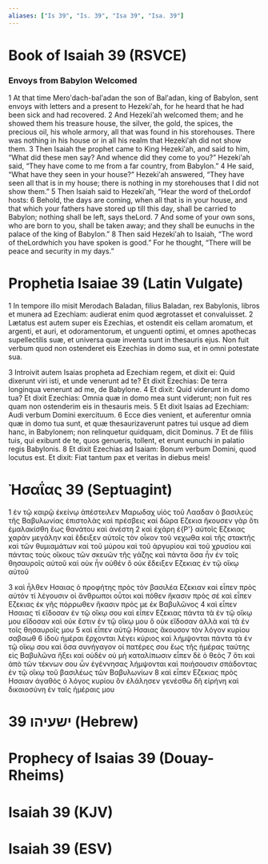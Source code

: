 ```yaml
---
aliases: ["Is 39", "Is. 39", "Isa 39", "Isa. 39"]
---
```



# Book of Isaiah 39 (RSVCE)

### Envoys from Babylon Welcomed
1 At that time Meroʹdach-balʹadan the son of Balʹadan, king of Babylon, sent envoys with letters and a present to Hezekiʹah, for he heard that he had been sick and had recovered.
2 And Hezekiʹah welcomed them; and he showed them his treasure house, the silver, the gold, the spices, the precious oil, his whole armory, all that was found in his storehouses. There was nothing in his house or in all his realm that Hezekiʹah did not show them.
3 Then Isaiah the prophet came to King Hezekiʹah, and said to him, “What did these men say? And whence did they come to you?” Hezekiʹah said, “They have come to me from a far country, from Babylon.”
4 He said, “What have they seen in your house?” Hezekiʹah answered, “They have seen all that is in my house; there is nothing in my storehouses that I did not show them.”
5 Then Isaiah said to Hezekiʹah, “Hear the word of theLordof hosts:
6 Behold, the days are coming, when all that is in your house, and that which your fathers have stored up till this day, shall be carried to Babylon; nothing shall be left, says theLord.
7 And some of your own sons, who are born to you, shall be taken away; and they shall be eunuchs in the palace of the king of Babylon.”
8 Then said Hezekiʹah to Isaiah, “The word of theLordwhich you have spoken is good.” For he thought, “There will be peace and security in my days.”


# Prophetia Isaiae 39 (Latin Vulgate)

1 In tempore illo misit Merodach Baladan, filius Baladan, rex Babylonis, libros et munera ad Ezechiam: audierat enim quod ægrotasset et convaluisset.
2 Lætatus est autem super eis Ezechias, et ostendit eis cellam aromatum, et argenti, et auri, et odoramentorum, et unguenti optimi, et omnes apothecas supellectilis suæ, et universa quæ inventa sunt in thesauris ejus. Non fuit verbum quod non ostenderet eis Ezechias in domo sua, et in omni potestate sua.

3 Introivit autem Isaias propheta ad Ezechiam regem, et dixit ei: Quid dixerunt viri isti, et unde venerunt ad te? Et dixit Ezechias: De terra longinqua venerunt ad me, de Babylone.
4 Et dixit: Quid viderunt in domo tua? Et dixit Ezechias: Omnia quæ in domo mea sunt viderunt; non fuit res quam non ostenderim eis in thesauris meis.
5 Et dixit Isaias ad Ezechiam: Audi verbum Domini exercituum.
6 Ecce dies venient, et auferentur omnia quæ in domo tua sunt, et quæ thesaurizaverunt patres tui usque ad diem hanc, in Babylonem; non relinquetur quidquam, dicit Dominus.
7 Et de filiis tuis, qui exibunt de te, quos genueris, tollent, et erunt eunuchi in palatio regis Babylonis.
8 Et dixit Ezechias ad Isaiam: Bonum verbum Domini, quod locutus est. Et dixit: Fiat tantum pax et veritas in diebus meis!


# Ἠσαΐας 39 (Septuagint)

1 ἐν τῷ καιρῷ ἐκείνῳ ἀπέστειλεν Μαρωδαχ υἱὸς τοῦ Λααδαν ὁ βασιλεὺς τῆς Βαβυλωνίας ἐπιστολὰς καὶ πρέσβεις καὶ δῶρα Εζεκια ἤκουσεν γὰρ ὅτι ἐμαλακίσθη ἕως θανάτου καὶ ἀνέστη
2 καὶ ἐχάρη ἐ{P'} αὐτοῖς Εζεκιας χαρὰν μεγάλην καὶ ἔδειξεν αὐτοῖς τὸν οἶκον τοῦ νεχωθα καὶ τῆς στακτῆς καὶ τῶν θυμιαμάτων καὶ τοῦ μύρου καὶ τοῦ ἀργυρίου καὶ τοῦ χρυσίου καὶ πάντας τοὺς οἴκους τῶν σκευῶν τῆς γάζης καὶ πάντα ὅσα ἦν ἐν τοῖς θησαυροῖς αὐτοῦ καὶ οὐκ ἦν οὐθέν ὃ οὐκ ἔδειξεν Εζεκιας ἐν τῷ οἴκῳ αὐτοῦ

3 καὶ ἦλθεν Ησαιας ὁ προφήτης πρὸς τὸν βασιλέα Εζεκιαν καὶ εἶπεν πρὸς αὐτόν τί λέγουσιν οἱ ἄνθρωποι οὗτοι καὶ πόθεν ἥκασιν πρὸς σέ καὶ εἶπεν Εζεκιας ἐκ γῆς πόρρωθεν ἥκασιν πρός με ἐκ Βαβυλῶνος
4 καὶ εἶπεν Ησαιας τί εἴδοσαν ἐν τῷ οἴκῳ σου καὶ εἶπεν Εζεκιας πάντα τὰ ἐν τῷ οἴκῳ μου εἴδοσαν καὶ οὐκ ἔστιν ἐν τῷ οἴκῳ μου ὃ οὐκ εἴδοσαν ἀλλὰ καὶ τὰ ἐν τοῖς θησαυροῖς μου
5 καὶ εἶπεν αὐτῷ Ησαιας ἄκουσον τὸν λόγον κυρίου σαβαωθ
6 ἰδοὺ ἡμέραι ἔρχονται λέγει κύριος καὶ λήμψονται πάντα τὰ ἐν τῷ οἴκῳ σου καὶ ὅσα συνήγαγον οἱ πατέρες σου ἕως τῆς ἡμέρας ταύτης εἰς Βαβυλῶνα ἥξει καὶ οὐδὲν οὐ μὴ καταλίπωσιν εἶπεν δὲ ὁ θεὸς
7 ὅτι καὶ ἀπὸ τῶν τέκνων σου ὧν ἐγέννησας λήμψονται καὶ ποιήσουσιν σπάδοντας ἐν τῷ οἴκῳ τοῦ βασιλέως τῶν Βαβυλωνίων
8 καὶ εἶπεν Εζεκιας πρὸς Ησαιαν ἀγαθὸς ὁ λόγος κυρίου ὃν ἐλάλησεν γενέσθω δὴ εἰρήνη καὶ δικαιοσύνη ἐν ταῖς ἡμέραις μου


# 39 ישעיהו (Hebrew)


# Prophecy of Isaias 39 (Douay-Rheims)


# Isaiah 39 (KJV)


# Isaiah 39 (ESV)

